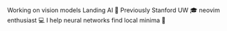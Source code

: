 Working on vision models Landing AI 🤖 Previously Stanford UW 🎓 neovim enthusiast 💻 I help neural networks find local minima 🧠
